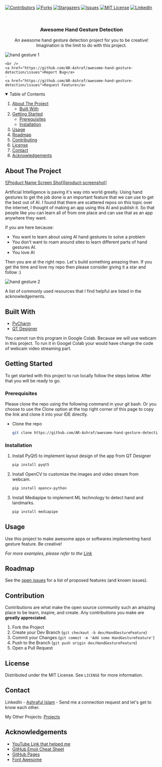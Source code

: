 
[![Contributors][contributors-shield]][contributors-url]
[![Forks][forks-shield]][forks-url]
[![Stargazers][stars-shield]][stars-url]
[![Issues][issues-shield]][issues-url]
[![MIT License][license-shield]][license-url]
[![LinkedIn][linkedin-shield]][linkedin-url]



<!-- PROJECT DESCRIPTION -->
<br />

  <h3 align="center">Awesome Hand Gesture Detection</h3>

  <p align="center">
    An awesome hand gesture detection project for you to be creative! Imagination is the limit to do with this project.
    <br />
  
  ![hand gesture 1](https://user-images.githubusercontent.com/65129467/122554376-b8bd9b80-d05a-11eb-9f25-0f931afb8c1c.jpg)

    <br />
    <a href="https://github.com/AR-Ashraf/awesome-hand-gesture-detection/issues">Report Bug</a>
    ·
    <a href="https://github.com/AR-Ashraf/awesome-hand-gesture-detection/issues">Request Feature</a>
  </p>




<!-- TABLE OF CONTENTS -->
<details open="open">
  <summary>Table of Contents</summary>
  <ol>
    <li>
      <a href="#about-the-project">About The Project</a>
      <ul>
        <li><a href="#built-with">Built With</a></li>
      </ul>
    </li>
    <li>
      <a href="#getting-started">Getting Started</a>
      <ul>
        <li><a href="#prerequisites">Prerequisites</a></li>
        <li><a href="#installation">Installation</a></li>
      </ul>
    </li>
    <li><a href="#usage">Usage</a></li>
    <li><a href="#roadmap">Roadmap</a></li>
    <li><a href="#contributing">Contributing</a></li>
    <li><a href="#license">License</a></li>
    <li><a href="#contact">Contact</a></li>
    <li><a href="#acknowledgements">Acknowledgements</a></li>
  </ol>
</details>



<!-- ABOUT THE PROJECT -->
## About The Project

[![Product Name Screen Shot][product-screenshot]](https://example.com)

Artificial Intelligence is paving it's way into world greatly. Using hand gestures to get the job done is an important feature that we can use to get the best out of AI. I found that there are scattered repos on this topic over the internet, I thought of making an app using this AI and publish it. So that people like you can learn all of from one place and can use that as an app anywhere they want.

If you are here because:
* You want to learn about using AI hand gestures to solve a problem
* You don't want to roam around sites to learn different parts of hand gestures AI.
* You love AI

Then you are at the right repo. Let's build something amazing then. If you get the time and love my repo then please consider giving it a star and follow :)

![hand gesture 2](https://user-images.githubusercontent.com/65129467/122554456-d428a680-d05a-11eb-820d-c4e443c0213b.jpg)


A list of commonly used resources that I find helpful are listed in the acknowledgements.

## Built With

* [PyCharm](https://www.jetbrains.com/pycharm/)
* [QT Designer](https://build-system.fman.io/qt-designer-download)

You cannot run this program in Google Colab. Because we will use webcam in this project. To run it in Googel Colab your would have change the code of webcam video streaming part.



<!-- GETTING STARTED -->
## Getting Started

To get started with this project to run locally follow the steps below. After that you will be ready to go.

### Prerequisites

Please clone the repo using the following command in your git bash. Or you choose to use the Clone option at the top right corner of this page to copy the link and clone it into your IDE directly.
* Clone the repo
  ```sh
  git clone https://github.com/AR-Ashraf/awesome-hand-gesture-detection.git
  ```

### Installation

1. Install PyQt5 to implement layout design of the app from QT Designer
   ```sh
   pip install pyqt5  
   ```
2. Install OpenCV to customize the images and video stream from webcam.
   ```sh
   pip install opencv-python
   ```
3. Install Mediapipe to implement ML technology to detect hand and landmarks.
   ```sh
   pip install mediapipe
   ```



<!-- USAGE EXAMPLES -->
## Usage

Use this project to make awesome apps or softwares implementing hand gesture feature. Be creative!

_For more examples, please refer to the [Link](https://github.com/search?q=hand+gesture+detection)_



<!-- ROADMAP -->
## Roadmap

See the [open issues](https://github.com/AR-Ashraf/awesome-hand-gesture-detection/issues) for a list of proposed features (and known issues).



<!-- CONTRIBUTION -->
## Contribution

Contributions are what make the open source community such an amazing place to be learn, inspire, and create. Any contributions you make are **greatly appreciated**.

1. Fork the Project
2. Create your Dev Branch (`git checkout -b dev/HandGestureFeature`)
3. Commit your Changes (`git commit -m 'Add some HandGestureFeature'`)
4. Push to the Branch (`git push origin dev/HandGestureFeature`)
5. Open a Pull Request



<!-- LICENSE -->
## License

Distributed under the MIT License. See `LICENSE` for more information.



<!-- CONTACT -->
## Contact

LinkedIn - [Ashraful Islam](https://linkedin.com/in/ashraful-islam-78aa7a1a0) - Send me a connection request and let's get to know each other.

My Other Projects: [Projects](https://github.com/AR-Ashraf?tab=repositories)



<!-- ACKNOWLEDGEMENTS -->
## Acknowledgements
* [YouTube Link that helped me](https://www.youtube.com/watch?v=ZiwZaAVbXQo&t=2604s)
* [GitHub Emoji Cheat Sheet](https://www.webpagefx.com/tools/emoji-cheat-sheet)
* [GitHub Pages](https://pages.github.com)
* [Font Awesome](https://fontawesome.com)





<!-- MARKDOWN LINKS & IMAGES -->
<!-- https://www.markdownguide.org/basic-syntax/#reference-style-links -->
[contributors-shield]: https://img.shields.io/github/contributors/AR-Ashraf/awesome-hand-gesture-detection.svg?style=for-the-badge
[contributors-url]: https://github.com/AR-Ashraf/awesome-hand-gesture-detection/graphs/contributors
[forks-shield]: https://img.shields.io/github/forks/AR-Ashraf/awesome-hand-gesture-detection.svg?style=for-the-badge
[forks-url]: https://github.com/AR-Ashraf/awesome-hand-gesture-detection/network/members
[stars-shield]: https://img.shields.io/github/stars/AR-Ashraf/awesome-hand-gesture-detection.svg?style=for-the-badge
[stars-url]: https://github.com/AR-Ashraf/awesome-hand-gesture-detection/stargazers
[issues-shield]: https://img.shields.io/github/issues/AR-Ashraf/awesome-hand-gesture-detection.svg?style=for-the-badge
[issues-url]: https://github.com/AR-Ashraf/awesome-hand-gesture-detection/issues
[license-shield]: https://img.shields.io/github/license/AR-Ashraf/awesome-hand-gesture-detection.svg?style=for-the-badge
[license-url]: https://github.com/AR-Ashraf/awesome-hand-gesture-detection/blob/master/LICENSE.txt
[linkedin-shield]: https://img.shields.io/badge/-LinkedIn-black.svg?style=for-the-badge&logo=linkedin&colorB=555
[linkedin-url]: https://linkedin.com/in/ashraful-islam-78aa7a1a0

